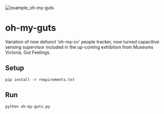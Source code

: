 ![example_oh-my-guts](https://user-images.githubusercontent.com/9277107/52920689-97055a00-3363-11e9-8f87-de51cdc5ef8a.gif)

# oh-my-guts
Variation of now defunct 'oh-my-cv' people tracker, now turned capacitive sensing supervisor included in the up-coming exhibition from Museums Victoria, Gut Feelings. 

## Setup
`pip install -r requirements.txt`

## Run
`python oh-my-guts.py`
